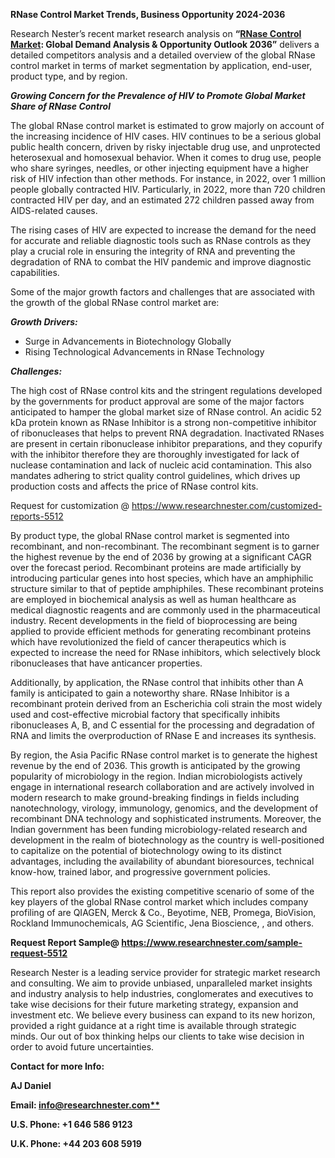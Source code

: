﻿**RNase Control Market Trends, Business Opportunity 2024-2036**

Research Nester’s recent market research analysis on **“[RNase Control Market](https://www.researchnester.com/reports/rnase-control-market/5512): Global Demand Analysis & Opportunity Outlook 2036”** delivers a detailed competitors analysis and a detailed overview of the global RNase control market in terms of market segmentation by application, end-user, product type, and by region. 

***Growing Concern for the Prevalence of HIV to Promote Global Market Share of RNase Control***

The global RNase control market is estimated to grow majorly on account of the increasing incidence of HIV cases. HIV continues to be a serious global public health concern, driven by risky injectable drug use, and unprotected heterosexual and homosexual behavior. When it comes to drug use, people who share syringes, needles, or other injecting equipment have a higher risk of HIV infection than other methods. For instance, in 2022, over 1 million people globally contracted HIV. Particularly, in 2022, more than 720 children contracted HIV per day, and an estimated 272 children passed away from AIDS-related causes.

The rising cases of HIV are expected to increase the demand for the need for accurate and reliable diagnostic tools such as RNase controls as they play a crucial role in ensuring the integrity of RNA and preventing the degradation of RNA to combat the HIV pandemic and improve diagnostic capabilities.

Some of the major growth factors and challenges that are associated with the growth of the global RNase control market are:

***Growth Drivers:***

- Surge in Advancements in Biotechnology Globally
- Rising Technological Advancements in RNase Technology

***Challenges:***

The high cost of RNase control kits and the stringent regulations developed by the governments for product approval are some of the major factors anticipated to hamper the global market size of RNase control. An acidic 52 kDa protein known as RNase Inhibitor is a strong non-competitive inhibitor of ribonucleases that helps to prevent RNA degradation. Inactivated RNases are present in certain ribonuclease inhibitor preparations, and they copurify with the inhibitor therefore they are thoroughly investigated for lack of nuclease contamination and lack of nucleic acid contamination. This also mandates adhering to strict quality control guidelines, which drives up production costs and affects the price of RNase control kits. 

Request for customization @ https://www.researchnester.com/customized-reports-5512

By product type, the global RNase control market is segmented into recombinant, and non-recombinant. The recombinant segment is to garner the highest revenue by the end of 2036 by growing at a significant CAGR over the forecast period. Recombinant proteins are made artificially by introducing particular genes into host species, which have an amphiphilic structure similar to that of peptide amphiphiles. These recombinant proteins are employed in biochemical analysis as well as human healthcare as medical diagnostic reagents and are commonly used in the pharmaceutical industry. Recent developments in the field of bioprocessing are being applied to provide efficient methods for generating recombinant proteins which have revolutionized the field of cancer therapeutics which is expected to increase the need for RNase inhibitors, which selectively block ribonucleases that have anticancer properties. 

Additionally, by application, the RNase control that inhibits other than A family is anticipated to gain a noteworthy share. RNase Inhibitor is a recombinant protein derived from an Escherichia coli strain the most widely used and cost-effective microbial factory that specifically inhibits ribonucleases A, B, and C essential for the processing and degradation of RNA and limits the overproduction of RNase E and increases its synthesis.

By region, the Asia Pacific RNase control market is to generate the highest revenue by the end of 2036. This growth is anticipated by the growing popularity of microbiology in the region. Indian microbiologists actively engage in international research collaboration and are actively involved in modern research to make ground-breaking findings in fields including nanotechnology, virology, immunology, genomics, and the development of recombinant DNA technology and sophisticated instruments. Moreover, the Indian government has been funding microbiology-related research and development in the realm of biotechnology as the country is well-positioned to capitalize on the potential of biotechnology owing to its distinct advantages, including the availability of abundant bioresources, technical know-how, trained labor, and progressive government policies.

This report also provides the existing competitive scenario of some of the key players of the global RNase control market which includes company profiling of are QIAGEN, Merck & Co., Beyotime, NEB, Promega, BioVision, Rockland Immunochemicals, AG Scientific, Jena Bioscience, , and others.      

**Request Report Sample@ https://www.researchnester.com/sample-request-5512**

Research Nester is a leading service provider for strategic market research and consulting. We aim to provide unbiased, unparalleled market insights and industry analysis to help industries, conglomerates and executives to take wise decisions for their future marketing strategy, expansion and investment etc. We believe every business can expand to its new horizon, provided a right guidance at a right time is available through strategic minds. Our out of box thinking helps our clients to take wise decision in order to avoid future uncertainties.

**Contact for more Info:**

**AJ Daniel**

**Email: [info@researchnester.com**](mailto:info@researchnester.com)**

**U.S. Phone: +1 646 586 9123** 

**U.K. Phone: +44 203 608 5919**
